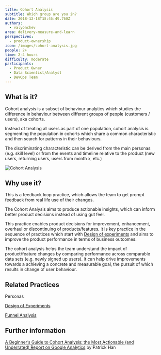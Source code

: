 ```yaml
---
title: Cohort Analysis
subtitle: Which group are you in?
date: 2018-12-18T18:46:49.760Z
authors:
  - valyonchev
area: delivery-measure-and-learn
perspectives:
  - product-ownership
icon: /images/cohort-analysis.jpg
people: 2+
time: 2-4 hours
difficulty: moderate
participants:
  - Product Owner
  - Data Scientist/Analyst
  - DevOps Team
---
```

## What is it?

Cohort analysis is a subset of behaviour analytics which studies the difference in behaviour between different groups of people (customers / users), aka cohorts.

Instead of treating all users as part of one population, cohort analysis is segmenting the population in cohorts which share a common characteristic and then search for patterns in their behaviours.

The discriminating characteristic can be derived from the main personas (e.g. skill level) or from the events and timeline relative to the product (new users, returning users, users from month x, etc.)

![Cohort Analysis](/images/cohort-analysis.jpg "Cohort Analysis")

## Why use it?

This is a feedback loop practice, which allows the team to get prompt feedback from real life use of their changes.

The Cohort Analysis aims to produce actionable insights, which can inform better product decisions instead of using gut feel.

This practice enables product decisions for improvement, enhancement, overhaul or discontinuing of products/features. It is key practice in the sequence of practices which start with [Design of experiments](https://openpracticelibrary.com/practice/design-of-experiments/) and aims to improve the product performance in terms of business outcomes.

The cohort analysis helps the team understand the impact of product/feature changes by comparing performance across comparable data sets (e.g. newly signed up users). It can help drive improvements towards a achieving a concrete and measurable goal, the pursuit of which results in change of user behaviour.

## Related Practices

Personas

[Design of Experiments](https://openpracticelibrary.com/practice/design-of-experiments/)

[Funnel Analysis](https://openpracticelibrary.com/practice/funnel-analysis/)

## Further information

[A Beginner’s Guide to Cohort Analysis: the Most Actionable (and Underrated) Report on Google Analytics](https://medium.com/analytics-for-humans/a-beginners-guide-to-cohort-analysis-the-most-actionable-and-underrated-report-on-google-c0797d826bf4) by Patrick Han
